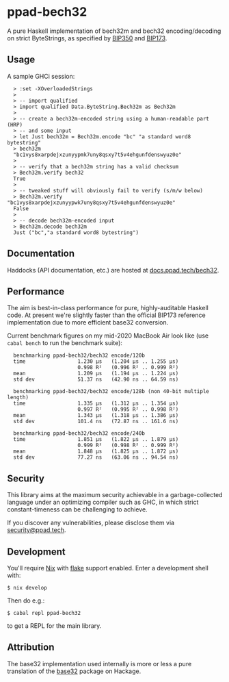 # ppad-bech32

A pure Haskell implementation of bech32m and bech32 encoding/decoding on
strict ByteStrings, as specified by [BIP350][bi350] and [BIP173][bi173].

## Usage

A sample GHCi session:

```
  > :set -XOverloadedStrings
  >
  > -- import qualified
  > import qualified Data.ByteString.Bech32m as Bech32m
  >
  > -- create a bech32m-encoded string using a human-readable part (HRP)
  > -- and some input
  > let Just bech32m = Bech32m.encode "bc" "a standard word8 bytestring"
  > bech32m
  "bc1vys8xarpdejxzunyypmk7uny8qsxy7t5v4ehgunfdenswyuz0e"
  >
  > -- verify that a bech32m string has a valid checksum
  > Bech32m.verify bech32
  True
  >
  > -- tweaked stuff will obviously fail to verify (s/m/w below)
  > Bech32m.verify "bc1vys8xarpdejxzunyypwk7uny8qsxy7t5v4ehgunfdenswyuz0e"
  False
  >
  > -- decode bech32m-encoded input
  > Bech32m.decode bech32m
  Just ("bc","a standard word8 bytestring")
```

## Documentation

Haddocks (API documentation, etc.) are hosted at
[docs.ppad.tech/bech32](https://docs.ppad.tech/bech32).

## Performance

The aim is best-in-class performance for pure, highly-auditable Haskell
code. At present we're slightly faster than the official BIP173
reference implementation due to more efficient base32 conversion.

Current benchmark figures on my mid-2020 MacBook Air look like (use
`cabal bench` to run the benchmark suite):

```
  benchmarking ppad-bech32/bech32 encode/120b
  time                 1.230 μs   (1.204 μs .. 1.255 μs)
                       0.998 R²   (0.996 R² .. 0.999 R²)
  mean                 1.209 μs   (1.194 μs .. 1.224 μs)
  std dev              51.37 ns   (42.90 ns .. 64.59 ns)

  benchmarking ppad-bech32/bech32 encode/128b (non 40-bit multiple length)
  time                 1.335 μs   (1.312 μs .. 1.354 μs)
                       0.997 R²   (0.995 R² .. 0.998 R²)
  mean                 1.343 μs   (1.318 μs .. 1.386 μs)
  std dev              101.4 ns   (72.87 ns .. 161.6 ns)

  benchmarking ppad-bech32/bech32 encode/240b
  time                 1.851 μs   (1.822 μs .. 1.879 μs)
                       0.999 R²   (0.998 R² .. 0.999 R²)
  mean                 1.848 μs   (1.825 μs .. 1.872 μs)
  std dev              77.27 ns   (63.06 ns .. 94.54 ns)
```

## Security

This library aims at the maximum security achievable in a
garbage-collected language under an optimizing compiler such as GHC, in
which strict constant-timeness can be challenging to achieve.

If you discover any vulnerabilities, please disclose them via
security@ppad.tech.

## Development

You'll require [Nix][nixos] with [flake][flake] support enabled. Enter a
development shell with:

```
$ nix develop
```

Then do e.g.:

```
$ cabal repl ppad-bech32
```

to get a REPL for the main library.

## Attribution

The base32 implementation used internally is more or less a pure
translation of the [base32][bas32] package on Hackage.

[nixos]: https://nixos.org/
[flake]: https://nixos.org/manual/nix/unstable/command-ref/new-cli/nix3-flake.html
[bi173]: https://github.com/bitcoin/bips/blob/master/bip-0173.mediawiki
[bi350]: https://github.com/bitcoin/bips/blob/master/bip-0350.mediawiki
[bas32]: https://hackage.haskell.org/package/base32
